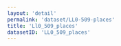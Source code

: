 ```yaml
---
layout: 'detail'
permalink: 'dataset/LL0-509-places'
title: 'Ll0_509_places'
datasetID: 'LL0_509_places'
---
```

